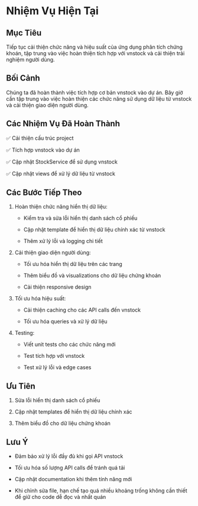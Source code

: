 # Nhiệm Vụ Hiện Tại

## Mục Tiêu
Tiếp tục cải thiện chức năng và hiệu suất của ứng dụng phân tích chứng khoán, tập trung vào việc hoàn thiện tích hợp với vnstock và cải thiện trải nghiệm người dùng.

## Bối Cảnh
Chúng ta đã hoàn thành việc tích hợp cơ bản vnstock vào dự án. Bây giờ cần tập trung vào việc hoàn thiện các chức năng sử dụng dữ liệu từ vnstock và cải thiện giao diện người dùng.

## Các Nhiệm Vụ Đã Hoàn Thành
✅ Cải thiện cấu trúc project
✅ Tích hợp vnstock vào dự án
✅ Cập nhật StockService để sử dụng vnstock
✅ Cập nhật views để xử lý dữ liệu từ vnstock

## Các Bước Tiếp Theo
1. Hoàn thiện chức năng hiển thị dữ liệu:
   - Kiểm tra và sửa lỗi hiển thị danh sách cổ phiếu
   - Cập nhật template để hiển thị dữ liệu chính xác từ vnstock
   - Thêm xử lý lỗi và logging chi tiết

2. Cải thiện giao diện người dùng:
   - Tối ưu hóa hiển thị dữ liệu trên các trang
   - Thêm biểu đồ và visualizations cho dữ liệu chứng khoán
   - Cải thiện responsive design

3. Tối ưu hóa hiệu suất:
   - Cải thiện caching cho các API calls đến vnstock
   - Tối ưu hóa queries và xử lý dữ liệu

4. Testing:
   - Viết unit tests cho các chức năng mới
   - Test tích hợp với vnstock
   - Test xử lý lỗi và edge cases

## Ưu Tiên
1. Sửa lỗi hiển thị danh sách cổ phiếu
2. Cập nhật templates để hiển thị dữ liệu chính xác
3. Thêm biểu đồ cho dữ liệu chứng khoán

## Lưu Ý
- Đảm bảo xử lý lỗi đầy đủ khi gọi API vnstock
- Tối ưu hóa số lượng API calls để tránh quá tải
- Cập nhật documentation khi thêm tính năng mới
- Khi chỉnh sửa file, hạn chế tạo quá nhiều khoảng trống không cần thiết để giữ cho code dễ đọc và nhất quán
